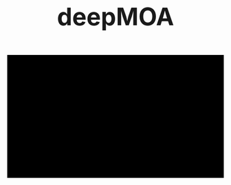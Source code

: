 # <div align="center"> <h1>deepMOA </h1> 

 </div>
 <br>
<div align="center">
<img src="Data/Images/gif 5.gif"></div>
<br>
